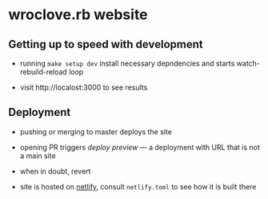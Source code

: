 # wroclove.rb website

## Getting up to speed with development

* running `make setup dev` install necessary depndencies and starts watch-rebuild-reload loop

* visit http://localost:3000 to see results


## Deployment

* pushing or merging to master deploys the site

* opening PR triggers _deploy preview_ — a deployment with URL that is not a main site

* when in doubt, revert

* site is hosted on [netlify](https://netlify.app), consult `netlify.toml` to see how it is built there
